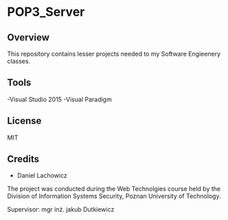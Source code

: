 # POP3_Server

## Overview
This repository contains lesser projects needed to my Software Engieenery classes.

## Tools
-Visual Studio 2015
-Visual Paradigm

## License
MIT

## Credits
* Daniel Lachowicz

The project was conducted during the Web Technolgies course held by the Division of Information Systems Security, Poznan University of Technology.

Supervisor: mgr inż. jakub Dutkiewicz
